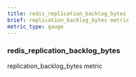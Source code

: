 ```yaml
---
title: redis_replication_backlog_bytes
brief: replication_backlog_bytes metric
metric_type: gauge
---
```

### redis_replication_backlog_bytes

replication_backlog_bytes metric